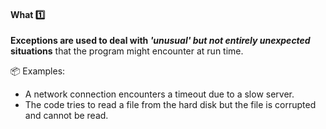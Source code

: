 <link rel="stylesheet" href="{{baseUrl}}/css/textbook.css">

<div class="website-content">

<div id="title">

#### What :one:

</div>

<div id="body">

**Exceptions are used to deal with _'unusual' but not entirely unexpected_ situations** that the program might encounter at run time. 

<tip-box type="definition">

<include src="../../../common/definitions.md#def-exception" />

</tip-box>

<tip-box>

:package: Examples:

* A network connection encounters a timeout due to a slow server.
* The code tries to read a file from the hard disk but the file is corrupted and cannot be read.

</tip-box>


</div>

<div id="extras">
</div>

</div>
